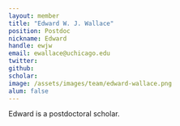 ```yaml
---
layout: member
title: "Edward W. J. Wallace"
position: Postdoc
nickname: Edward
handle: ewjw
email: ewallace@uchicago.edu
twitter: 
github: 
scholar: 
image: /assets/images/team/edward-wallace.png
alum: false
---
```

Edward is a postdoctoral scholar.